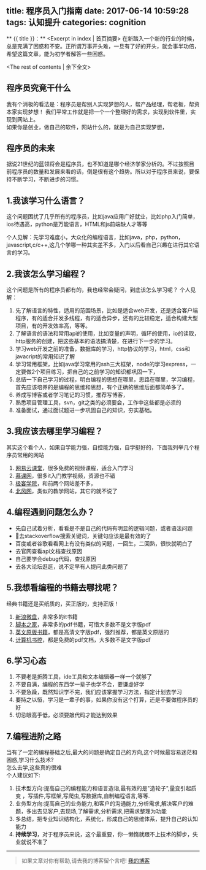 title: 程序员入门指南
date: 2017-06-14 10:59:28
tags: 认知提升
categories: cognition
---
** {{ title }}：** <Excerpt in index | 首页摘要>
在新踏入一个新的行业的时候，总是充满了困惑和不安。正所谓万事开头难，一旦有了好的开头，就会事半功倍，希望这篇文章，能为初学者解答一些困惑。
<!-- more -->
<The rest of contents | 余下全文>

## 程序员究竟干什么
我有个消极的看法是：程序员是帮别人实现梦想的人，帮产品经理，帮老板，帮资本家实现梦想！
我们平常工作就是把一个一个整理好的需求，实现到软件里，实现到网站上。   
如果你是创业，做自己的软件，网站什么的，就是为自己实现梦想，

## 程序员的未来
据说21世纪的蓝领将会是程序员，也不知道是哪个经济学家分析的。不过按照目前程序员的数量和发展来看的话，倒是很有这个趋势。所以对于程序员来说，要保持不断学习，不断进步的习惯。

## 1.我该学习什么语言？
这个问题困扰了几乎所有的程序员，比如java应用广好就业，比如php入门简单，ios待遇高，python是万能语言，HTML和js前端缺人才等等

个人见解：先学习难度小，大众化的编程语言，比如java，php，python，javascript,c/c++,这几个学哪一种其实差不多，入门以后看自己兴趣在进行其它语言的学习。

## 2.我该怎么学习编程？

这个问题是所有的程序员都有的，我也经常会疑问，到底该怎么学习呢？
个人见解：

1. 先了解语言的特性，适用的范围场景，比如是适合web开发，还是适合客户端程序，有的适合并发多线程，有的适合异步，还有的比较稳定，适合构建大型项目，有的开发效率高，等等。
2. 了解语言的语法和常用api的使用，比如变量的声明，循环的使用，io的读取，http服务的创建，把这些基本的语法搞清楚，在进行下一步的学习。
3. 学习web开发之前的准备，数据库的学习，http协议的学习，html，css和javacript的常用知识了解
4. 学习常用框架，比如java学习常用的ssh三大框架，node的学习express，一定要做2个项目练习，把自己的之前学习的知识都巩固一下，
5. 总结一下自己学习的过程，明白编程的思想在哪里，思路在哪里，学习编程，首先应该培养的是编程的思维和思想，有个正确的思维后面都简单多了。
6. 养成写博客或者学习笔记的习惯，推荐写博客，
7. 熟悉项目管理工具，svn，git之类的必须要会，工作中这些都是必须的
8. 准备面试，通过面试题进一步巩固自己的知识，夯实基础。

## 3.我应该去哪里学习编程？

其实这个看个人，如果自学能力强，自控能力强，自学挺好的，下面我列举几个程序员常用的网站  
    
1. [网易云课堂][1]，很多免费的视频课程，适合入门学习
2. [慕课网][2]，很多it入门教学视频，资源也不错
3. [极客学院][3]，和前两个网站差不多，
4. [北风网][4]，类似的教学网站，其它的就不说了

## 4.编程遇到问题怎么办？
* 先自己试着分析，看看是不是自己的代码有明显的逻辑问题，或者语法问题
* 去stackoverflow搜索关键词，关键句应该是最有效的了
* 百度或者谷歌看看网上有没有类似的问题，一回生，二回熟，很快就明白了
* 去官网查看api文档查找原因
* 自己要学会debug代码，查找原因
* 去各大论坛逛逛，说不定早有人提问此类问题了

## 5.我想看编程的书籍去哪找呢？
经典书籍还是买纸质的，买正版的，支持正版！
   
1. [新浪微盘][5]，非常多的it书籍  
2. [脚本之家][6]，非常多的pdf书籍，可惜大多数不是文字版pdf  
3. [英文原版书籍][7]，都是高清文字版pdf，强烈推荐，都是英文原版的  
4. [计算机书控][8]，都是免费的pdf文档，大多数不是文字版pdf
   
## 6.学习心态

1. 不要老是折腾工具，ide工具和文本编辑器一样一个就够了
2. 不要自满，编程的东西学一辈子也学不会，要谦虚好学
3. 不要急躁，既然知识学不完，我们应该掌握学习方法，指定计划去学习
4. 要持之以恒，学习是一辈子的事，如果你没有这个打算，还是不要做程序员的好
5. 切忌眼高手低，必须要敲代码才能达到效果

## 7.编程进阶之路
当有了一定的编程基础之后,最大的问题是确定自己的方向,这个时候最容易迷茫和困惑,学习什么技术?  
怎么去学,这些真的很难  
个人建议如下:  
1. 技术型方向:提高自己的编程能力和语言造诣,最有效的是"造轮子",量变引起质变 ，写插件,写框架,写爬虫,写数据库,自制编程语言,等等.
2. 业务型方向:提高自己的业务能力,和客户的沟通能力,分析需求,解决客户的难题，多出去见客户,去现场,了解需求,分析需求,把需求整理为功能
3. 多总结，把专业知识结构化，系统化，形成自己的思维体系，提升自己的认知能力
4. **持续学习**，对于程序员来说，这个最重要，你一懒惰就跟不上技术的脚步，失业就说不准了
----------

> 如果文章对你有帮助,请去我的博客留个言吧!  [我的博客][9] 

[1]: http://study.163.com/
[2]: http://www.imooc.com/
[3]: http://www.jikexueyuan.com/
[4]: http://www.ibeifeng.com/
[5]: http://vdisk.weibo.com/
[6]: http://www.jb51.net/
[7]: http://www.salttiger.com/
[8]: http://bestcbooks.com/
[9]: http://geeksblog.cc/

